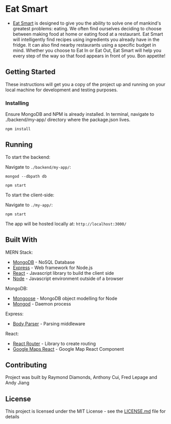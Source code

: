 # Eat Smart

* [Eat Smart](https://smeart.herokuapp.com/) is designed to give you the ability to solve one of mankind's greatest problems: eating. We often find ourselves deciding to choose between making food at home or eating food at a restaurant. Eat Smart will intelligently find recipes using ingredients you already have in the fridge. It can also find nearby restaurants using a specific budget in mind. Whether you choose to Eat In or Eat Out, Eat Smart will help you every step of the way so that food appears in front of you. Bon appetite!

## Getting Started

These instructions will get you a copy of the project up and running on your local machine for development and testing purposes.

### Installing

Ensure MongoDB and NPM is already installed. In terminal, navigate to ./backend/my-app/ directory where the package.json lives. 

```
npm install 
```

## Running 

To start the backend:

Navigate to ```./backend/my-app/```:
```
mongod --dbpath db
```

```
npm start
```

To start the client-side:

Navigate to ```./my-app/```:
```
npm start
```

The app will be hosted locally at: ```http://localhost:3000/```

## Built With

MERN Stack:
* [MongoDB](https://www.mongodb.com/) - NoSQL Database
* [Express](https://expressjs.com/) - Web framework for Node.js 
* [React](https://reactjs.org/) - Javascript library to build the client side
* [Node](https://nodejs.org/en/) - Javascript environment outside of a browser

MongoDB:
* [Mongoose](https://mongoosejs.com/docs/) - MongoDB object modelling for Node
* [Mongod](https://docs.mongodb.com/manual/reference/program/mongod/) - Daemon process 

Express:
* [Body Parser](https://www.npmjs.com/package/body-parser) - Parsing middleware

React:
* [React Router](https://github.com/ReactTraining/react-router) - Library to create routing 
* [Google Maps React](https://www.npmjs.com/package/google-maps-react) - Google Map React Component

## Contributing

Project was built by Raymond Diamonds, Anthony Cui, Fred Lepage and Andy Jiang


## License

This project is licensed under the MIT License - see the [LICENSE.md](LICENSE.md) file for details








